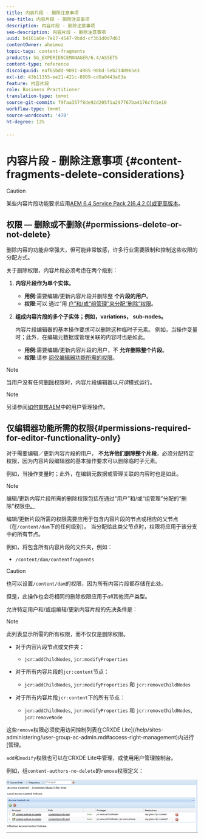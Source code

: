 ```yaml
---
title: 内容片段 - 删除注意事项
seo-title: 内容片段 - 删除注意事项
description: 内容片段 - 删除注意事项
seo-description: 内容片段 - 删除注意事项
uuid: b4161a0e-7e17-4547-9bdd-cf3b1d0d7d63
contentOwner: aheimoz
topic-tags: content-fragments
products: SG_EXPERIENCEMANAGER/6.4/ASSETS
content-type: reference
discoiquuid: eaf65bdd-9091-4985-90bd-5eb2148965e3
exl-id: 43b11355-ee21-421c-8809-cd8a0443a03a
feature: 内容片段
role: Business Practitioner
translation-type: tm+mt
source-git-commit: f9faa357f8de92d205f1a297767ba4176cfd1e10
workflow-type: tm+mt
source-wordcount: '470'
ht-degree: 12%

---
```


# 内容片段 - 删除注意事项 {#content-fragments-delete-considerations}

>[!CAUTION]
>
>某些内容片段功能要求应用[AEM 6.4 Service Pack 2(6.4.2.0)或更高版本](/help/release-notes/sp-release-notes.md)。

## 权限 — 删除或不删除{#permissions-delete-or-not-delete}

删除内容的功能非常强大，但可能非常敏感，许多行业需要限制和控制这些权限的分配方式。

关于删除权限，内容片段必须考虑在两个级别：

1. **内容片段作为单个实体。**

   * **用例**:需要编辑/更新内容片段并删除整 **个片段的用户**。
   * **权限**:可以 [](/help/sites-administering/security.md#actions) 通过“用 [户”和/或“组管理”来分配“删除”权限](/help/sites-administering/security.md#managing-permissions)。

1. **组成内容片段的多个子实体；例如，variations， sub-nodes。**

   内容片段编辑器的基本操作要求可以删除这种临时子元素。 例如，当操作变量时；此外，在编辑元数据或管理关联的内容时也是如此。

   * **用例**:需要编辑/更新内容片段的用户，不 **允许删除整个片段**。
   * **权限**:请参 [阅仅编辑器功能所需的权限](content-fragments-delete.md#permissions-required-for-editor-functionality-only)。

>[!NOTE]
>
>当用户没有任何[删除](/help/sites-administering/security.md#actions)权限时，内容片段编辑器以&#x200B;*只读*&#x200B;模式运行。

>[!NOTE]
>
>另请参阅[如何审核AEM](/help/sites-administering/audit-user-management-operations.md)中的用户管理操作。

## 仅编辑器功能所需的权限{#permissions-required-for-editor-functionality-only}

对于需要编辑／更新内容片段的用户， **不允许他们删除整个片段**，必须分配特定权限，因为内容片段编辑器的基本操作要求可以删除临时子元素。

例如，当操作变量时；此外，在编辑元数据或管理关联的内容时也是如此。

>[!NOTE]
>
>编辑/更新内容片段所需的删除权限包括在通过“用户”和/或“组管理”分配的“删除”权限[中。](/help/sites-administering/security.md#managing-permissions)

编辑/更新片段所需的权限需要应用于包含内容片段的节点或相应的父节点（在`/content/dam`下的任何级别）。 当分配给此类父节点时，权限将应用于该分支中的所有节点。

例如，将包含所有内容片段的文件夹，例如：

* `/content/dam/contentfragments`

>[!CAUTION]
>
>也可以设置`/content/dam`的权限，因为所有内容片段都存储在此处。
>
>但是，此操作也会将相同的删除权限应用于&#x200B;*all*&#x200B;其他资产类型。

允许特定用户和/或组编辑/更新内容片段的先决条件是：

>[!NOTE]
>
>此列表显示所需的所有权限，而不仅仅是删除权限。

* 对于内容片段节点或文件夹：

   * `jcr:addChildNodes`, `jcr:modifyProperties`

* 对于所有内容片段的`jcr:content`节点：

   * `jcr:addChildNodes`, `jcr:modifyProperties` 和  `jcr:removeChildNodes`

* 对于所有内容片段`jcr:content`下的所有节点：

   * `jcr:addChildNodes`, `jcr:modifyProperties` 和 `jcr:removeChildNodes`,  `jcr:removeNode`

这些`remove`权限必须使用访问控制列表在CRXDE Lite](/help/sites-administering/user-group-ac-admin.md#access-right-management)内进行[管理。

`add`和`modify`权限也可以在CRXDE Lite中管理，或使用用户管理控制台。

例如，组`content-authors-no-delete`的`remove`权限定义：

![cf-delete-03](assets/cf-delete-03.png)
